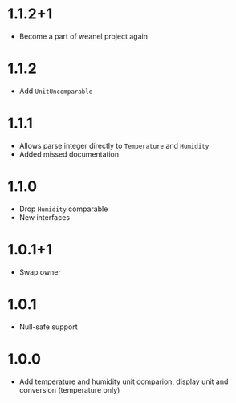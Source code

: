 # 1.1.2+1
* Become a part of weanel project again

# 1.1.2
* Add `UnitUncomparable`

# 1.1.1
* Allows parse integer directly to `Temperature` and `Humidity`
* Added missed documentation

# 1.1.0
* Drop `Humidity` comparable
* New interfaces

# 1.0.1+1
* Swap owner

# 1.0.1
* Null-safe support

# 1.0.0
* Add temperature and humidity unit comparion, display unit and conversion (temperature only)